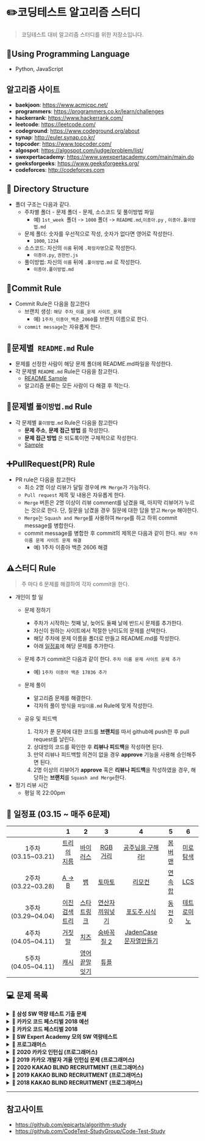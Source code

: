 # :pencil2:코딩테스트 알고리즘 스터디
> 코딩테스트 대비 알고리즘 스터디를 위한 저장소입니다.

## :wrench:Using Programming Language
* Python, JavaScript

## 알고리즘 사이트
* **baekjoon**: https://www.acmicpc.net/
* **programmers**: https://programmers.co.kr/learn/challenges
* **hackerrank**: https://www.hackerrank.com/
* **leetcode**: https://leetcode.com/
* **codeground**: https://www.codeground.org/about
* **synap**: http://euler.synap.co.kr/
* **topcoder**: https://www.topcoder.com/
* **algospot**: https://algospot.com/judge/problem/list/
* **swexpertacademy**: https://www.swexpertacademy.com/main/main.do
* **geeksforgeeks**: https://www.geeksforgeeks.org/
* **codeforces**: http://codeforces.com

## :open_file_folder: Directory Structure
* 폴더 구조는 다음과 같다.
    * 주차별 폴더 - 문제 폴더 - 문제, 소스코드 및 풀이방법 파일
        * 예) ```1st_week ```폴더 -> ```1000``` 폴더 -> ```README.md```,```이종아.py``` , ```이종아.풀이방법.md```
    * 문제 폴더: 숫자를 우선적으로 작성, 숫자가 없다면 영어로 작성한다.
        * ```1000```, ```1234```
    * 소스코드: 자신의 ```이름``` 뒤에 ```.확장자명```으로 작성한다.
        * ```이종아.py```, ```권현빈.js```
    * 풀이방법: 자신의 ```이름``` 뒤에 ```.풀이방법.md``` 로 작성한다.
        * ```이종아.풀이방법.md```


## :memo:Commit Rule
* Commit Rule은 다음을 참고한다
    * 브랜치 생성: ```해당 주차_이름_문제 사이트_문제```
        * 예) ```1주차_이종아_백준_2060```를 브랜치 이름으로 한다.
    * ```commit message```는 자유롭게 한다.

## :page_facing_up:문제별``` README.md``` Rule
* 문제를 선정한 사람이 해당 문제 폴더에 README.md파일을 작성한다.
* 각 문제별 ```README.md``` Rule은 다음을 참고한다.
    * [README Sample](/README.sample.md)
    * 알고리즘 분류는 모든 사람이 다 해결 후 적는다.

## :triangular_ruler:문제별 ```풀이방법.md``` Rule
* 각 문제별 ```풀이방법.md``` Rule은  다음을 참고한다
    * **문제 주소**, **문제 접근 방법** 를 작성한다.
    * **문제 접근 방법** 은 되도록이면 구체적으로 작성한다.
    * [Sample](/1st_week/2606/이종아.풀이방법.md)

## :heavy_plus_sign:PullRequest(PR) Rule
* PR rule은 다음을 참고한다
    * 최소 2명 이상 리뷰가 달릴 경우에 ```PR Merge```가 가능하다.
    * ```Pull request``` 제목 및 내용은 자유롭게 한다.
    * ```Merge``` 버튼은 2명 이상이 리뷰 comment를 남겼을 때, 마지막 리뷰어가 누르는 것으로 한다. 단, 질문을 남겼을 경우 질문에 대한 답을 받고 ```Merge``` 해야한다.
    * ```Merge```는 ```Squash and Merge```를 사용하여 ```Merge```를 하고 하위 commit message를 병합한다.
    * commit message를 병합한 후 commit의 제목은 다음과 같이 한다. ```해당 주차 이름 문제 사이트 문제 해결```
    	* 예) 1주차 이종아 백준 2606 해결

## :warning:스터디 Rule
> 주 마다 6 문제를 해결하여 각자 commit을 한다.
* 개인이 할 일
    * 문제 정하기
    	* 주차가 시작하는 첫째 날, 늦어도 둘째 날에 반드시 문제를 추가한다.
        * 자신이 원하는 사이트에서 적절한 난이도의 문제를 선택한다.
        * 해당 주차에 문제 이름을 폴더로 만들고 README.md를 작성한다.
        * 아래 [일정표](#-일정표-0315--매주-6문제)에 해당 문제를 추가한다.
	* 문제 추가 commit은 다음과 같이 한다. `주차 이름 문제 사이트 문제 추가`
		* 예) `1주차 이종아 백준 17836 추가`

    * 문제 풀이
        * 알고리즘 문제를 해결한다.
        * 각자의 풀이 방식을 ```파일이름.md``` Rule에 맞게 작성한다.
    * 공유 및 피드백
        1. 각자가 푼 문제에 대한 코드를 **브랜치**를 따서 github에 push한 후 pull request를 날린다.
        2. 상대방의 코드를 확인한 후 **리뷰나 피드백**을 작성하면 된다.
        3. 만약 리뷰나 피드백할 의견이 없을 경우 **approve** 기능을 사용해 승인해주면 된다.
        3. 2명 이상의 리뷰어가 **approve** 혹은 **리뷰나 피드백**을 작성하였을 경우, 해당하는 **브랜치**를 ```Squash and Merge```한다.
* 정기 리뷰 시간
    * 평일 목 22:00pm

## **📅 일정표 (03.15 ~ 매주 6문제)**
| |1|2|3|4|5|6|
|:-:|:-:|:-:|:-:|:-:|:-:|:-:|
|1주차(03.15~03.21)|[트리의 지름](/1st_week/1167)|[바이러스](/1st_week/2606)|[RGB거리](/1st_week/1149)|[공주님을 구해라!](/1st_week/17836)|[봄버맨](/1st_week/16918)|[미로 탐색](/1st_week/2178)|
|2주차(03.22~03.28)|[A → B](/2nd_week/16953)|[뱀](/2nd_week/3190)|[토마토](/2nd_week/7576)|[리모컨](/2nd_week/1107)|[연속합](/2nd_week/1912)|[LCS](/2nd_week/9251)|
|3주차(03.29~04.04)|[이진 검색 트리](/3rd_week/5639)|[스타트링크](/3rd_week/5014)|[연산자 끼워넣기](/3rd_week/14888)|[포도주 시식](/3rd_week/2156)|[동전 0](https://www.acmicpc.net/problem/11047)|[테트로미노](https://www.acmicpc.net/problem/14500)|
|4주차(04.05~04.11)|[거짓말](/4th_week/1043)|    [치즈](/4th_week/2638)    |   [숨바꼭질 2](/4th_week/12851)    |[JadenCase 문자열만들기](/4th_week/12951)|||
|5주차(04.05~04.11)|[캐시](/5th_week/17680)|[영어 끝말잇기](/5th_week/12981)|[튜플](/5th_week/64065)||||

## **💻 문제 목록**

<details markdown="1">
<summary><strong>📄 삼성 SW 역량 테스트 기출 문제</strong></summary>

| 문제 번호 |           제목           |                  URL                  | 풀이 여부|
| :-------: | :----------------------: | :-----------------------------------: | :---:|
|   13460   |       구슬 탈출 2        | https://www.acmicpc.net/problem/13460 | &cross; |
|   12100   |        2048(Easy)        | https://www.acmicpc.net/problem/12100 |&cross;|
|   3190    |            뱀            | https://www.acmicpc.net/problem/3190  |&cross;|
|   13458   |        시험 감독         | https://www.acmicpc.net/problem/13458 |&cross;|
|   14499   |      주사위 굴리기       | https://www.acmicpc.net/problem/14499 |&cross;|
|   14500   |        테트로미노        | https://www.acmicpc.net/problem/14500 |&cross;|
|   14501   |           퇴사           | https://www.acmicpc.net/problem/14501 |&cross;|
|   14502   |          연구소          | https://www.acmicpc.net/problem/14502 |&cross;|
|   14503   |       로봇 청소기        | https://www.acmicpc.net/problem/14503 |&cross;|
|   14888   |     연산자 끼워넣기      | https://www.acmicpc.net/problem/14888 |&cross;|
|   14889   |      스타트와 링크       | https://www.acmicpc.net/problem/14889 |&cross;|
|   14890   |          경사로          | https://www.acmicpc.net/problem/14890 |&cross;|
|   14891   |         톱니바퀴         | https://www.acmicpc.net/problem/14891 |&cross;|
|   15683   |           감시           | https://www.acmicpc.net/problem/15683 |&cross;|
|   15684   |       사다리 조작        | https://www.acmicpc.net/problem/15684 |&cross;|
|   15685   |       드래곤 커브        | https://www.acmicpc.net/problem/15685 |&cross;|
|   15686   |        치킨 배달         | https://www.acmicpc.net/problem/15686 |&cross;|
|   5373    |           큐빙           | https://www.acmicpc.net/problem/5373  |&cross;|
|   16234   |        인구 이동         | https://www.acmicpc.net/problem/16234 |&cross;|
|   16235   |       나무 재테크        | https://www.acmicpc.net/problem/16235 |&cross;|
|   16236   |        아기 상어         | https://www.acmicpc.net/problem/16236 |&cross;|
|   17144   |      미세먼지 안녕!      | https://www.acmicpc.net/problem/17144 |&cross;|
|   17143   |          낚시왕          | https://www.acmicpc.net/problem/17143 |&cross;|
|   17140   |    이차원 배열과 연산    | https://www.acmicpc.net/problem/17140 |&cross;|
|   17142   |         연구소 3         | https://www.acmicpc.net/problem/17142 |&cross;|
|   17779   |       게리맨더링 2       | https://www.acmicpc.net/problem/17779 |&cross;|
|   17837   |      새로운 게임 2       | https://www.acmicpc.net/problem/17837 |&cross;|
|   17822   |       원판 돌리기        | https://www.acmicpc.net/problem/17822 |&cross;|
|   17825   |      주사위 윷놀이       | https://www.acmicpc.net/problem/17825 |&cross;|
|   19235   |      모노미노도미노      | https://www.acmicpc.net/problem/19235 |&cross;|
|   20061   |     모노미노도미노 2     | https://www.acmicpc.net/problem/20061 |&cross;|
|   19236   |       청소년 상어        | https://www.acmicpc.net/problem/19236 |&cross;|
|   19237   |        어른 상어         | https://www.acmicpc.net/problem/19237 |&cross;|
|   19238   |       스타트 택시        | https://www.acmicpc.net/problem/19238 |&cross;|
|   20055   | 컨베이어 벨트 위의 로봇  | https://www.acmicpc.net/problem/20055 |&cross;|
|   20056   |  마법사 상어와 파이어볼  | https://www.acmicpc.net/problem/20056 |&cross;|
|   20057   |  마법사 상어와 토네이도  | https://www.acmicpc.net/problem/20057 |&cross;|
|   20058   | 마법사 상어와 파이어스톰 | https://www.acmicpc.net/problem/20058 |&cross;|
------
</details>

<details markdown="1">
<summary><strong>📄 카카오 코드 페스티벌 2018 예선</strong></summary>

| 문제 번호 |   제목    |               URL                | 풀이 여부 |
| :-------: | :-------: | :------------------------------: | :-------: |
|   15953   | 상금 헌터 | http://acmicpc.net/problem/15953 | &cross;   |
|   15954   |  인형들   | http://acmicpc.net/problem/15954 | &cross;   |

------
</details>

<details markdown="1">
<summary><strong>📄 카카오 코드 페스티벌 2018</strong></summary>

| 문제 번호 |    제목    |               URL                | 풀이 여부 |
| :-------: | :--------: | :------------------------------: | :----: |
|   15997   | 승부 예측  | http://acmicpc.net/problem/15997 |&cross;|
|   15998   | 카카오머니 | http://acmicpc.net/problem/15998 |&cross;|

------
</details>

<details markdown="1">
<summary><strong>📄 SW Expert Academy 모의 SW 역량테스트 </strong></summary>

| 문제 번호 |         제목         |                             URL                              |
| :-------: | :------------------: | :----------------------------------------------------------: |
|   1949    |     등산로 조성      | [클릭](https://swexpertacademy.com/main/code/problem/problemDetail.do?contestProbId=AV5PoOKKAPIDFAUq) |
|   1953    |     탈주범 검거      | [클릭](https://swexpertacademy.com/main/code/problem/problemDetail.do?contestProbId=AV5PpLlKAQ4DFAUq) |
|   2105    |     디저트 카페      | [클릭](https://swexpertacademy.com/main/code/problem/problemDetail.do?contestProbId=AV5VwAr6APYDFAWu) |
|   2112    |      보호 필름       | [클릭](https://swexpertacademy.com/main/code/problem/problemDetail.do?contestProbId=AV5V1SYKAaUDFAWu) |
|   2117    |    홈 방범 서비스    | [클릭](https://swexpertacademy.com/main/code/problem/problemDetail.do?contestProbId=AV5V61LqAf8DFAWu) |
|   2382    |     미생물 격리      | [클릭](https://swexpertacademy.com/main/code/problem/problemDetail.do?contestProbId=AV597vbqAH0DFAVl) |
|   2383    |    점심 식사시간     | [클릭](https://swexpertacademy.com/main/code/problem/problemDetail.do?contestProbId=AV5-BEE6AK0DFAVl) |
|   4013    |     특이한 자석      | [클릭](https://swexpertacademy.com/main/code/problem/problemDetail.do?contestProbId=AWIeV9sKkcoDFAVH) |
|   4014    |     활주로 건설      | [클릭](https://swexpertacademy.com/main/code/problem/problemDetail.do?contestProbId=AWIeW7FakkUDFAVH) |
|   5644    |      무선 충전       | [클릭](https://swexpertacademy.com/main/code/problem/problemDetail.do?contestProbId=AWXRDL1aeugDFAUo) |
|   5648    | 원자 소멸 시뮬레이션 | [클릭](https://swexpertacademy.com/main/code/problem/problemDetail.do?contestProbId=AWXRFInKex8DFAUo) |
|   5650    |      핀볼 게임       | [클릭](https://swexpertacademy.com/main/code/problem/problemDetail.do?contestProbId=AWXRF8s6ezEDFAUo) |
|   5653    |     줄기세포배양     | [클릭](https://swexpertacademy.com/main/code/problem/problemDetail.do?contestProbId=AWXRJ8EKe48DFAUo) |
|   5656    |      벽돌 깨기       | [클릭](https://swexpertacademy.com/main/code/problem/problemDetail.do?contestProbId=AWXRQm6qfL0DFAUo) |
|   5658    |  보물상자 비밀번호   | [클릭](https://swexpertacademy.com/main/code/problem/problemDetail.do?contestProbId=AWXRUN9KfZ8DFAUo) |

------
</details>

<details markdown="1">
<summary><strong>📄 프로그래머스</strong></summary>

|     제목      |                           URL                            | 풀이 여부 |
| :-----------: | :------------------------------------------------------: | :----: |
|  가장 큰 수   | https://programmers.co.kr/learn/courses/30/lessons/42746 |&cross;|
|     카펫      | https://programmers.co.kr/learn/courses/30/lessons/42842 |&cross;|
|   조이스틱    | https://programmers.co.kr/learn/courses/30/lessons/42860 |&cross;|
|   숫자야구    | https://programmers.co.kr/learn/courses/30/lessons/42841 |&cross;|
|   타겟 넘버   | https://programmers.co.kr/learn/courses/30/lessons/43165 |&cross;|
|  N으로 표현   | https://programmers.co.kr/learn/courses/30/lessons/42895 |&cross;|
|  타일 장식물  | https://programmers.co.kr/learn/courses/30/lessons/43104 |&cross;|
| 전화번호 목록 | https://programmers.co.kr/learn/courses/30/lessons/42577 |&cross;|
|   네트워크    | https://programmers.co.kr/learn/courses/30/lessons/43162 |&cross;|
|     위장      | https://programmers.co.kr/learn/courses/30/lessons/42578 |&cross;|
|   단어변환    | https://programmers.co.kr/learn/courses/30/lessons/43163 |&cross;|
|      탑       | https://programmers.co.kr/learn/courses/30/lessons/42588 |&cross;|
|    H-Index    | https://programmers.co.kr/learn/courses/30/lessons/42747 |&cross;|
|   입국 심사   | https://programmers.co.kr/learn/courses/30/lessons/43238 |&cross;|
|     예산      | https://programmers.co.kr/learn/courses/30/lessons/43237 |&cross;|

------
</details>


<details markdown="1">
<summary><strong>📄 2020 카카오 인턴십 (프로그래머스)</strong></summary>

|     문제      | 레벨 |                           URL                            | 풀이 여부 |
| :-----------: | :--: | :------------------------------------------------------: | :---: |
| 키패드 누르기 |  1   | https://programmers.co.kr/learn/courses/30/lessons/67256 |&cross;|
|  수식 최대화  |  2   | https://programmers.co.kr/learn/courses/30/lessons/67257 |&cross;|
|   보석 쇼핑   |  3   | https://programmers.co.kr/learn/courses/30/lessons/67258 |&cross;|
|  경주로 건설  |  3   | https://programmers.co.kr/learn/courses/30/lessons/67259 |&cross;|
|   동굴 탐험   |  4   | https://programmers.co.kr/learn/courses/30/lessons/67260 |&cross;|

------
</details>

<details markdown="1">
<summary><strong>📄 2019 카카오 개발자 겨울 인턴십 문제 (프로그래머스)</strong></summary>

|         문제         | 레벨 |                           URL                            | 풀이 여부 |
| :------------------: | :--: | :------------------------------------------------------: | :---: |
| 크레인 인형뽑기 게임 |  1   | https://programmers.co.kr/learn/courses/30/lessons/64061 |&cross;|
|         튜플         |  2   | https://programmers.co.kr/learn/courses/30/lessons/64065 |&cross;|
|     불량 사용자      |  3   | https://programmers.co.kr/learn/courses/30/lessons/64064 |&cross;|
|     호텔 방 배정     |  3   | https://programmers.co.kr/learn/courses/30/lessons/64063 |&cross;|
|   징검다리 건너기    |  4   | https://programmers.co.kr/learn/courses/30/lessons/64062 |&cross;|

------
</details>


<details markdown="1">
<summary><strong>📄 2020 KAKAO BLIND RECRUITMENT (프로그래머스)</summary></strong>

|      문제      | 레벨 |                           URL                            | 풀이 여부 |
| :------------: | :--: | :------------------------------------------------------: | :----: |
|  문자열 압축   |  2   | https://programmers.co.kr/learn/courses/30/lessons/60057 |&cross;|
|   괄호 변환    |  2   | https://programmers.co.kr/learn/courses/30/lessons/60058 |&cross;|
| 자물쇠와 열쇠  |  3   | https://programmers.co.kr/learn/courses/30/lessons/60059 |&cross;|
| 기둥과 보 설치 |  3   | https://programmers.co.kr/learn/courses/30/lessons/60061 |&cross;|
|   외벽 점검    |  3   | https://programmers.co.kr/learn/courses/30/lessons/60062 |&cross;|
| 블록 이동하기  |  3   | https://programmers.co.kr/learn/courses/30/lessons/60063 |&cross;|
|   가사 검색    |  4   | https://programmers.co.kr/learn/courses/30/lessons/60060 |&cross;|

------
</details>

<details markdown="1">
<summary><strong>📄 2019 KAKAO BLIND RECRUITMENT (프로그래머스)</summary></strong>

|        문제        | 레벨 |                           URL                            | 풀이 여부 |
| :----------------: | :--: | :------------------------------------------------------: | :----: |
|       실패율       |  1   | https://programmers.co.kr/learn/courses/30/lessons/42889 |&cross;|
|     오픈채팅방     |  2   | https://programmers.co.kr/learn/courses/30/lessons/42888 |&cross;|
|       후보키       |  2   | https://programmers.co.kr/learn/courses/30/lessons/42890 |&cross;|
|    길 찾기 게임    |  3   | https://programmers.co.kr/learn/courses/30/lessons/42892 |&cross;|
|     매칭 점수      |  3   | https://programmers.co.kr/learn/courses/30/lessons/42893 |&cross;|
| 무지의 먹방 라이브 |  4   | https://programmers.co.kr/learn/courses/30/lessons/42891 |&cross;|
|     블록 게임      |  4   | https://programmers.co.kr/learn/courses/30/lessons/42894 |&cross;|

------
</details>

<details markdown="1">
<summary><strong>📄 2018 KAKAO BLIND RECRUITMENT (프로그래머스)</summary></strong>

|         문제          | 레벨 |                           URL                            | 풀이 여부 |
| :-------------------: | :--: | :------------------------------------------------------: | :----: |
|    [1차] 비밀지도     |  1   | https://programmers.co.kr/learn/courses/30/lessons/17681 |&cross;|
|    [1차] 다트 게임    |  1   | https://programmers.co.kr/learn/courses/30/lessons/17682 |&cross;|
| [1차] 뉴스 클러스터링 |  2   | https://programmers.co.kr/learn/courses/30/lessons/17677 |&cross;|
|   [1차] 프렌즈4블록   |  2   | https://programmers.co.kr/learn/courses/30/lessons/17679 |&cross;|
|      [1차] 캐시       |  2   | https://programmers.co.kr/learn/courses/30/lessons/17680 |&cross;|
|    [3차] 방금그곡     |  2   | https://programmers.co.kr/learn/courses/30/lessons/17683 |&cross;|
|      [3차] 압축       |  2   | https://programmers.co.kr/learn/courses/30/lessons/17684 |&cross;|
|   [3차] 파일명 정렬   |  2   | https://programmers.co.kr/learn/courses/30/lessons/17686 |&cross;|
|   [3차] n진수 게임    |  2   | https://programmers.co.kr/learn/courses/30/lessons/17687 |&cross;|
|   [1차] 추석 트래픽   |  3   | https://programmers.co.kr/learn/courses/30/lessons/17676 |&cross;|
|    [1차] 셔틀버스     |  3   | https://programmers.co.kr/learn/courses/30/lessons/17678 |&cross;|
|    [3차] 자동완성     |  4   | https://programmers.co.kr/learn/courses/30/lessons/17685 |&cross;|

------
</details>

------

## 참고사이트

* https://github.com/epicarts/algorithm-study
* https://github.com/CodeTest-StudyGroup/Code-Test-Study
